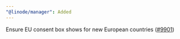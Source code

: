```yaml
---
"@linode/manager": Added
---
```


Ensure EU consent box shows for new European countries ([#9901](https://github.com/linode/manager/pull/9901))
